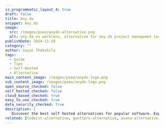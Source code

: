 ```yaml
---
is_programmatic_layout_4: true
draft: false
title: Any.do
snippet: Any.do
image:
  src: /images/pseo/anydo-alternative.png
  alt: any.do vs worklenz, alternative for any.do project managemet tool, task management, resource management, productivity, self-hosted
publishDate: 2024-11-28
category: ""
author: Gayan Thakshila
tags:
  - Guide
  - Tips
  - Self-Hosted
  - Alternative
main_content_image: /images/pseo/anydo-logo.png
sub_content_image: /images/pseo/anydo-logo.png
open_source_checked: false
self_hosted_checked: false
cloud_based_checked: true
easy_to_use_checked: true
data_security_checked: true
description: |
   Discover the best self hosted alternatives for popular software. Explore our comprehensive guides and find the perfect solution for your needs today.
related: [todoist-alternative, ganttpro-alternative, asana-alternative, notion-alternative]
---
```

